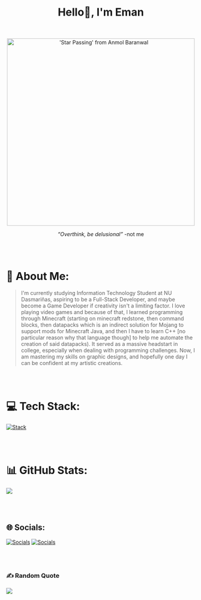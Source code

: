 <h1 align=center>
Hello👋, I'm Eman
</h1>

<div align=center>

<br><br>
<img src="https://github.com/Anmol-Baranwal/Cool-GIFs-For-GitHub/assets/74038190/7d484dc9-68a9-4ee6-a767-aea59035c12d" width="500" alt="'Star Passing' from Anmol Baranwal"><br>
<p><i>“Overthink, be delusional”</i> -not me<br><p>

 <br><br>
 
</div>

# 🧑 About Me:
> I'm currently studying Information Technology Student at NU Dasmariñas, aspiring to be a Full-Stack Developer, and maybe become a Game Developer if creativity isn't a limiting factor. I love playing video games and because of that, I learned programming through Minecraft (starting on minecraft redstone, then command blocks, then datapacks which is an indirect solution for Mojang to support mods for Minecraft Java, and then I have to learn C++ \[no particular reason why that language though\] to help me automate the creation of said datapacks). It served as a massive headstart in college, especially when dealing with programming challenges. Now, I am mastering my skills on graphic designs, and hopefully one day I can be confident at my artistic creations.

<br><br>
 
# 💻 Tech Stack:
[![Stack](https://skillicons.dev/icons?i=python,java,html,css,javascript,c,cpp,php,lua)](https://skillicons.dev)

<br><br>

# 📊 GitHub Stats:
![](https://github-readme-stats.vercel.app/api/top-langs/?username=ehmughn&theme=dark&hide_border=false&include_all_commits=false&count_private=true&layout=compact)

<br><br>

## 🌐 Socials:
[![Socials](https://skillicons.dev/icons?i=instagram)](https://instagram.com/emanisnamebackwards/)
[![Socials](https://skillicons.dev/icons?i=gmail)](mailto:emanhatesschool1234@gmail.com)

<br><br>

### ✍️ Random Quote
![](https://quotes-github-readme.vercel.app/api?type=horizontal&theme=radical)
